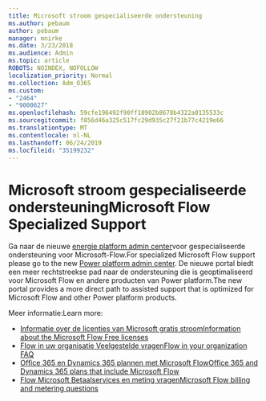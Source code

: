 ```yaml
---
title: Microsoft stroom gespecialiseerde ondersteuning
ms.author: pebaum
author: pebaum
manager: mnirke
ms.date: 3/23/2018
ms.audience: Admin
ms.topic: article
ROBOTS: NOINDEX, NOFOLLOW
localization_priority: Normal
ms.collection: Adm_O365
ms.custom:
- "2464"
- "9000627"
ms.openlocfilehash: 59cfe196492f90ff18902b8678b4322a0135533c
ms.sourcegitcommit: f856d46a325c517fc29d935c27f21b77c4219e66
ms.translationtype: MT
ms.contentlocale: nl-NL
ms.lasthandoff: 06/24/2019
ms.locfileid: "35199232"
---
```

# <a name="microsoft-flow-specialized-support"></a><span data-ttu-id="b459f-102">Microsoft stroom gespecialiseerde ondersteuning</span><span class="sxs-lookup"><span data-stu-id="b459f-102">Microsoft Flow Specialized Support</span></span>

<span data-ttu-id="b459f-103">Ga naar de nieuwe [energie platform admin center](https://aka.ms/flowadminsupport)voor gespecialiseerde ondersteuning voor Microsoft-Flow.</span><span class="sxs-lookup"><span data-stu-id="b459f-103">For specialized Microsoft Flow support please go to the new [Power platform admin center](https://aka.ms/flowadminsupport).</span></span> <span data-ttu-id="b459f-104">De nieuwe portal biedt een meer rechtstreekse pad naar de ondersteuning die is geoptimaliseerd voor Microsoft Flow en andere producten van Power platform.</span><span class="sxs-lookup"><span data-stu-id="b459f-104">The new portal provides a more direct path to assisted support that is optimized for Microsoft Flow and other Power platform products.</span></span>

<span data-ttu-id="b459f-105">Meer informatie:</span><span class="sxs-lookup"><span data-stu-id="b459f-105">Learn more:</span></span>
- [<span data-ttu-id="b459f-106">Informatie over de licenties van Microsoft gratis stroom</span><span class="sxs-lookup"><span data-stu-id="b459f-106">Information about the Microsoft Flow Free licenses</span></span>](https://go.microsoft.com/fwlink/?linkid=2095610)
- [<span data-ttu-id="b459f-107">Flow in uw organisatie Veelgestelde vragen</span><span class="sxs-lookup"><span data-stu-id="b459f-107">Flow in your organization FAQ</span></span>](https://go.microsoft.com/fwlink/?linkid=2072608)
- [<span data-ttu-id="b459f-108">Office 365 en Dynamics 365 plannen met Microsoft Flow</span><span class="sxs-lookup"><span data-stu-id="b459f-108">Office 365 and Dynamics 365 plans that include Microsoft Flow</span></span>](https://go.microsoft.com/fwlink/?linkid=2072406)
- [<span data-ttu-id="b459f-109">Flow Microsoft Betaalservices en meting vragen</span><span class="sxs-lookup"><span data-stu-id="b459f-109">Microsoft Flow billing and metering questions</span></span>](https://go.microsoft.com/fwlink/?linkid=2072612)